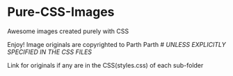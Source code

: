 # Pure-CSS-Images
Awesome images created purely with CSS

Enjoy! Image originals are copyrighted to Parth Parth # *UNLESS EXPLICITLY SPECIFIED IN THE CSS FILES*

Link for originals if any are in the CSS(styles.css) of each sub-folder
